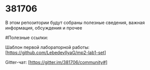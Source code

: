 # 381706
В этом репозитории будут собраны полезные сведения, важная информация, обсуждения и прочее


#Полезные ссылки:

Шаблон первой лабораторной работы: [https://github.com/LebedevIlyaG/mp2-lab1-set]

Gitter-чат: [https://gitter.im/381706/community#]
